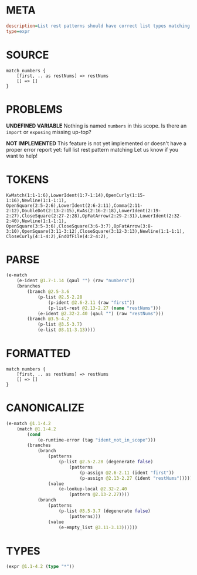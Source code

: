 # META
~~~ini
description=List rest patterns should have correct list types matching element types
type=expr
~~~
# SOURCE
~~~roc
match numbers {
    [first, .. as restNums] => restNums
    [] => []
}
~~~
# PROBLEMS
**UNDEFINED VARIABLE**
Nothing is named `numbers` in this scope.
Is there an `import` or `exposing` missing up-top?

**NOT IMPLEMENTED**
This feature is not yet implemented or doesn't have a proper error report yet: full list rest pattern matching
Let us know if you want to help!

# TOKENS
~~~zig
KwMatch(1:1-1:6),LowerIdent(1:7-1:14),OpenCurly(1:15-1:16),Newline(1:1-1:1),
OpenSquare(2:5-2:6),LowerIdent(2:6-2:11),Comma(2:11-2:12),DoubleDot(2:13-2:15),KwAs(2:16-2:18),LowerIdent(2:19-2:27),CloseSquare(2:27-2:28),OpFatArrow(2:29-2:31),LowerIdent(2:32-2:40),Newline(1:1-1:1),
OpenSquare(3:5-3:6),CloseSquare(3:6-3:7),OpFatArrow(3:8-3:10),OpenSquare(3:11-3:12),CloseSquare(3:12-3:13),Newline(1:1-1:1),
CloseCurly(4:1-4:2),EndOfFile(4:2-4:2),
~~~
# PARSE
~~~clojure
(e-match
	(e-ident @1.7-1.14 (qaul "") (raw "numbers"))
	(branches
		(branch @2.5-3.6
			(p-list @2.5-2.28
				(p-ident @2.6-2.11 (raw "first"))
				(p-list-rest @2.13-2.27 (name "restNums")))
			(e-ident @2.32-2.40 (qaul "") (raw "restNums")))
		(branch @3.5-4.2
			(p-list @3.5-3.7)
			(e-list @3.11-3.13))))
~~~
# FORMATTED
~~~roc
match numbers {
	[first, .. as restNums] => restNums
	[] => []
}
~~~
# CANONICALIZE
~~~clojure
(e-match @1.1-4.2
	(match @1.1-4.2
		(cond
			(e-runtime-error (tag "ident_not_in_scope")))
		(branches
			(branch
				(patterns
					(p-list @2.5-2.28 (degenerate false)
						(patterns
							(p-assign @2.6-2.11 (ident "first"))
							(p-assign @2.13-2.27 (ident "restNums")))))
				(value
					(e-lookup-local @2.32-2.40
						(pattern @2.13-2.27))))
			(branch
				(patterns
					(p-list @3.5-3.7 (degenerate false)
						(patterns)))
				(value
					(e-empty_list @3.11-3.13))))))
~~~
# TYPES
~~~clojure
(expr @1.1-4.2 (type "*"))
~~~
